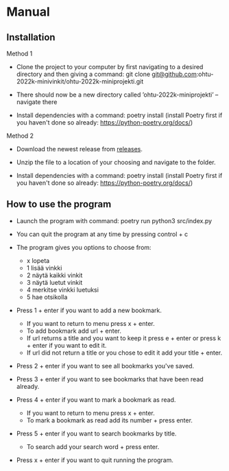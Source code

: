 # Manual

## Installation 

Method 1

- Clone the project to your computer by first navigating to a desired directory and then giving a command: git clone git@github.com:ohtu-2022k-minivinkit/ohtu-2022k-miniprojekti.git

- There should now be a new directory called ’ohtu-2022k-miniprojekti’ – navigate there

- Install dependencies with a command: poetry install (install Poetry first if you haven't done so already: https://python-poetry.org/docs/)

Method 2

- Download the newest release from [releases](https://github.com/ohtu-2022k-minivinkit/ohtu-2022k-miniprojekti/releases).

- Unzip the file to a location of your choosing and navigate to the folder.

- Install dependencies with a command: poetry install (install Poetry first if you haven't done so already: https://python-poetry.org/docs/)

## How to use the program

- Launch the program with command: poetry run python3 src/index.py

- You can quit the program at any time by pressing control + c

- The program gives you options to choose from: 
  - x lopeta
  - 1 lisää vinkki
  - 2 näytä kaikki vinkit
  - 3 näytä luetut vinkit
  - 4 merkitse vinkki luetuksi
  - 5 hae otsikolla

- Press 1 + enter if you want to add a new bookmark.
  - If you want to return to menu press x + enter.
  - To add bookmark add url + enter. 
  - If url returns a title and you want to keep it press e + enter or press k + enter if you want to edit it.
  - If url did not return a title or you chose to edit it add your title + enter.

- Press 2 + enter if you want to see all bookmarks you've saved.

- Press 3 + enter if you want to see bookmarks that have been read already.

- Press 4 + enter if you want to mark a bookmark as read.
  - If you want to return to menu press x + enter.
  - To mark a bookmark as read add its number + press enter.

- Press 5 + enter if you want to search bookmarks by title.
  - To search add your search word + press enter.
 
- Press x + enter if you want to quit running the program.
